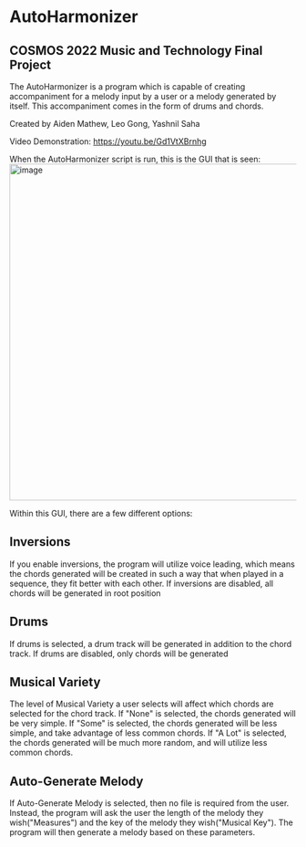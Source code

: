 # AutoHarmonizer
## COSMOS 2022 Music and Technology Final Project

The AutoHarmonizer is a program which is capable of creating accompaniment for a melody input by a user or a melody generated by itself. This accompaniment comes in the form of drums and chords.

Created by Aiden Mathew, Leo Gong, Yashnil Saha

Video Demonstration: https://youtu.be/Gd1VtXBrnhg

When the AutoHarmonizer script is run, this is the GUI that is seen:
<img width="590" alt="image" src="https://github.com/aidenm1/AutoHarmonizer/assets/65800707/efc17437-3d0a-45e7-86ae-7911617f69fc">

Within this GUI, there are a few different options: 
## Inversions
If you enable inversions, the program will utilize voice leading, which means the chords generated will be created in such a way that when played in a sequence, they fit better with each other.
If inversions are disabled, all chords will be generated in root position

## Drums
If drums is selected, a drum track will be generated in addition to the chord track. 
If drums are disabled, only chords will be generated

## Musical Variety
The level of Musical Variety a user selects will affect which chords are selected for the chord track.
If "None" is selected, the chords generated will be very simple. 
If "Some" is selected, the chords generated will be less simple, and take advantage of less common chords.
If "A Lot" is selected, the chords generated will be much more random, and will utilize less common chords. 

## Auto-Generate Melody
If Auto-Generate Melody is selected, then no file is required from the user. Instead, the program will ask the user the length of the melody they wish("Measures") and the key of the melody they wish("Musical Key"). The program will then generate a melody based on these parameters. 


